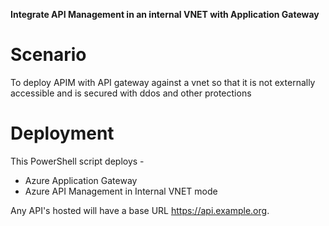 **Integrate API Management in an internal VNET with Application Gateway**



# Scenario
To deploy APIM with API gateway against a vnet so that it is not externally accessible and is secured with ddos and other protections 


# Deployment
This PowerShell script deploys - 

- Azure Application Gateway
- Azure API Management in Internal VNET mode

Any API's hosted will have a base URL https://api.example.org.
